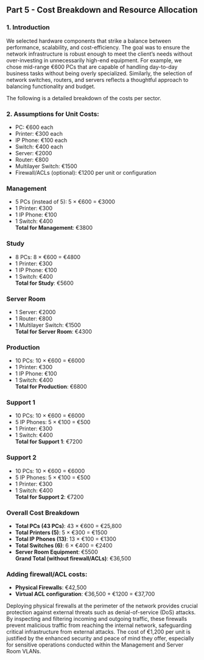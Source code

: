 ## Part 5 - Cost Breakdown and Resource Allocation

### 1. Introduction
We selected hardware components that strike a balance between performance, scalability, and cost-efficiency. The goal was to ensure the network infrastructure is robust enough to meet the client’s needs without over-investing in unnecessarily high-end equipment. For example, we chose mid-range €600 PCs that are capable of handling day-to-day business tasks without being overly specialized. Similarly, the selection of network switches, routers, and servers reflects a thoughtful approach to balancing functionality and budget.

The following is a detailed breakdown of the costs per sector.

### 2. Assumptions for Unit Costs:
- PC: €600 each
- Printer: €300 each
- IP Phone: €100 each
- Switch: €400 each
- Server: €2000
- Router: €800
- Multilayer Switch: €1500
- Firewall/ACLs (optional): €1200 per unit or configuration

### Management
- 5 PCs (instead of 5): 5 × €600 = €3000
- 1 Printer: €300
- 1 IP Phone: €100
- 1 Switch: €400  
**Total for Management**: €3800

### Study
- 8 PCs: 8 × €600 = €4800
- 1 Printer: €300
- 1 IP Phone: €100
- 1 Switch: €400  
**Total for Study**: €5600

### Server Room
- 1 Server: €2000
- 1 Router: €800
- 1 Multilayer Switch: €1500  
**Total for Server Room**: €4300

### Production
- 10 PCs: 10 × €600 = €6000
- 1 Printer: €300
- 1 IP Phone: €100
- 1 Switch: €400  
**Total for Production**: €6800

### Support 1
- 10 PCs: 10 × €600 = €6000
- 5 IP Phones: 5 × €100 = €500
- 1 Printer: €300
- 1 Switch: €400  
**Total for Support 1**: €7200

### Support 2
- 10 PCs: 10 × €600 = €6000
- 5 IP Phones: 5 × €100 = €500
- 1 Printer: €300
- 1 Switch: €400  
**Total for Support 2**: €7200

### Overall Cost Breakdown
- **Total PCs (43 PCs)**: 43 × €600 = €25,800
- **Total Printers (5)**: 5 × €300 = €1500
- **Total IP Phones (13)**: 13 × €100 = €1300
- **Total Switches (6)**: 6 × €400 = €2400
- **Server Room Equipment**: €5500  
**Grand Total (without firewall/ACLs)**: €36,500

### Adding firewall/ACL costs:
- **Physical Firewalls**: €42,500
- **Virtual ACL configuration**: €36,500 + €1200 = €37,700

Deploying physical firewalls at the perimeter of the network provides crucial protection against external threats such as denial-of-service (DoS) attacks. By inspecting and filtering incoming and outgoing traffic, these firewalls prevent malicious traffic from reaching the internal network, safeguarding critical infrastructure from external attacks. The cost of €1,200 per unit is justified by the enhanced security and peace of mind they offer, especially for sensitive operations conducted within the Management and Server Room VLANs.
